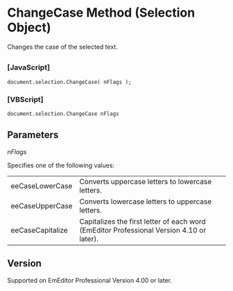 # ChangeCase Method (Selection Object)

Changes the case of the selected text.

## 

### \[JavaScript\]

```
document.selection.ChangeCase( nFlags );
```

### \[VBScript\]

```
document.selection.ChangeCase nFlags
```

## Parameters

_nFlags_

Specifies one of the following values:

|     |     |
| --- | --- |
| eeCaseLowerCase | Converts uppercase letters to lowercase letters. |
| eeCaseUpperCase | Converts lowercase letters to uppercase letters. |
| eeCaseCapitalize | Capitalizes the first letter of each word (EmEditor Professional Version 4.10 or later). |

## Version

Supported on EmEditor Professional Version 4.00 or later.
